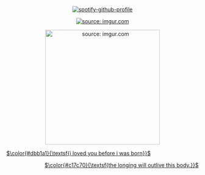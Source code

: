 <p align="center" 
 
 [![spotify-github-profile](https://spotify-github-profile.kittinanx.com/api/view?uid=3qfhn9ib6qcajvdzjbyuzfcra&cover_image=true&theme=novatorem&show_offline=false&background_color=121212&interchange=false&bar_color=53b14f&bar_color_cover=true)](https://github.com/kittinan/spotify-github-profile)

<p align="center">
<a href="https://imgur.com/vo8Rf90"><img src="https://i.imgur.com/vo8Rf90.gif" title="source: imgur.com" /></a>
<p align="center">
<a href="https://imgur.com/GAOegLe"><img src="https://i.imgur.com/GAOegLe.png" title="source: imgur.com" style="width:300px;height:300px; /></a  
</p>
<p align="center">
<p align="left">
$\color{#dbb1a1}{\textsf{i loved you before i was born}}$
<p align="right">
$\color{#c17c70}{\textsf{the longing will outlive this body.}}$
  </p>
